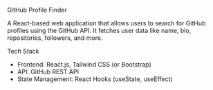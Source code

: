 GitHub Profile Finder

A React-based web application that allows users to search for GitHub profiles using the GitHub API. It fetches user data like name, bio, repositories, followers, and more.

Tech Stack
- Frontend: React.js, Tailwind CSS (or Bootstrap)
- API: GitHub REST API
- State Management: React Hooks (useState, useEffect)
